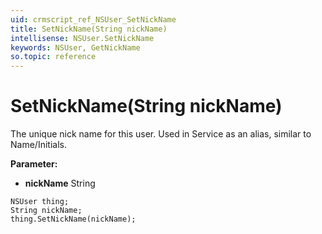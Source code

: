 ```yaml
---
uid: crmscript_ref_NSUser_SetNickName
title: SetNickName(String nickName)
intellisense: NSUser.SetNickName
keywords: NSUser, GetNickName
so.topic: reference
---
```


# SetNickName(String nickName)

The unique nick name for this user. Used in Service as an alias, similar to Name/Initials.

**Parameter:** 
* **nickName** String

```crmscript
NSUser thing;
String nickName;
thing.SetNickName(nickName);
```

